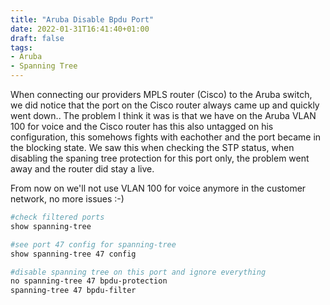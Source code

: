 ```yaml
---
title: "Aruba Disable Bpdu Port"
date: 2022-01-31T16:41:40+01:00
draft: false
tags:
- Aruba
- Spanning Tree
---
```


When connecting our providers MPLS router (Cisco) to the Aruba switch, we did notice that the port on the Cisco router always came up and quickly went down..
The problem I think it was is that we have on the Aruba VLAN 100 for voice and the Cisco router has this also untagged on his configuration, this somehows fights
with eachother and the port became in the blocking state. We saw this when checking the STP status, when disabling the spaning tree protection for this port only,
the problem went away and the router did stay a live. 

From now on we'll not use VLAN 100 for voice anymore in the customer network, no more issues :-)

```bash
#check filtered ports
show spanning-tree 

#see port 47 config for spanning-tree
show spanning-tree 47 config

#disable spanning tree on this port and ignore everything
no spanning-tree 47 bpdu-protection
spanning-tree 47 bpdu-filter
```
